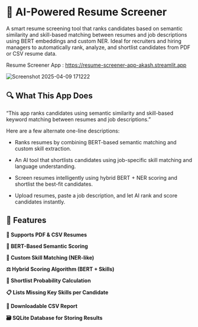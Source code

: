 # 🧠 AI-Powered Resume Screener
A smart resume screening tool that ranks candidates based on semantic similarity and skill-based matching between resumes and job descriptions using BERT embeddings and custom NER. Ideal for recruiters and hiring managers to automatically rank, analyze, and shortlist candidates from PDF or CSV resume data.

Resume Screener App : https://resume-screener-app-akash.streamlit.app

![Screenshot 2025-04-09 171222](https://github.com/user-attachments/assets/74eed874-14ac-449a-b44b-abbd116fa0be)


## 🔍 What This App Does
“This app ranks candidates using semantic similarity and skill-based keyword matching between resumes and job descriptions.”

Here are a few alternate one-line descriptions:

- Ranks resumes by combining BERT-based semantic matching and custom skill extraction.

- An AI tool that shortlists candidates using job-specific skill matching and language understanding.

- Screen resumes intelligently using hybrid BERT + NER scoring and shortlist the best-fit candidates.

- Upload resumes, paste a job description, and let AI rank and score candidates instantly.


## 🚀 Features
**📄 Supports PDF & CSV Resumes**

**🧠 BERT-Based Semantic Scoring**

**🎯 Custom Skill Matching (NER-like)**

**⚖️ Hybrid Scoring Algorithm (BERT + Skills)**

**🔢 Shortlist Probability Calculation**

**📋 Lists Missing Key Skills per Candidate**

**💾 Downloadable CSV Report**

**🗃️ SQLite Database for Storing Results**
